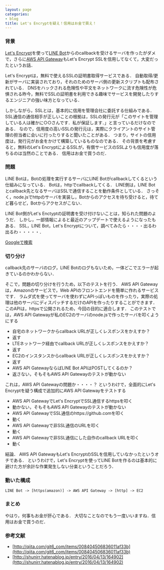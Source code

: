```yaml
---
layout: page
categories:
- blog
title: Let's Encryptを疑え！信用はお金で買え！
---
```


### 背景

[Let's Encrypt](https://letsencrypt.org)を使って[LINE Bot](https://developers.line.me)からのcallbackを受けるサーバを作ったがダメで，さらに[AWS API Gateway](http://docs.aws.amazon.com/ja_jp/apigateway/latest/developerguide/welcome.html)もLet's Encrypt SSLを信用してなくて，大変だったというお話．

Let's Encryptは，無料で使えるSSLの証明書取得サービスである．
自動取得/更新がサーバに実装されており，それのためのサーバ側の更新スクリプトも配布されている．
DNSをハックされる危険性や平文をネットワークに流す危険性が危惧される昨今，無料でSSLの証明書を利用できる趣味でサービスを開発したりするエンジニアの強い味方となっている．

しかしながら，SSLとは，基本的に信用を管理会社に委託する仕組みである．
SSL通信の通信相手が正しいことの根拠は，SSLの発行元が「このサイトを管理している人は確かに○○さんです．私が保証します．」と言っているだけなのである．
なので，信用度の高いSSLの発行元は，実際にクライアントのサイト管理の担当者に会いに行ったりすると聞いたことがある．
つまり，サイトの信用度は，発行元がお金をかけて構築しているものなのである．
その背景を考慮すると，無料のLet's EncryptによるSSLが，有償サービスのSSLよりも信用度が落ちるのは当然のことである．
信用はお金で買うのだ．

### 問題

LINE Botは，Botの処理を実行するサーバにLINE Botがcallbackしてくるという仕組みになっている．
Botは，httpでcallbackしてくる．
LINE側は，LINE Botとcallback先となるサーバはSSLで通信することを動作条件としている．
さっそく，node.jsでhttpのサーバを実装し，Botからのアクセスを待ち受けると，待てど暮らせど，Botからアクセスがこない．

LINE Bot側がLet's Enctyptの証明書を受け付けないことは，知られた問題のようだ．
しかし，一部情報によると最近のアップデートで使えるようになったもある．
SSL，LINE Bot，Let's Encryptについて，調べてみたら・・・・出るわ出るわ・・・・・．

[Googleで検索](https://www.google.co.jp/search?client=safari&rls=en&q=SSL+LINE+Bot+letsencrypt&ie=UTF-8&oe=UTF-8&gfe_rd=cr&ei=19sgV-u1LKyL8Qff24HYBg)

### 切り分け

callback先のサーバのログ，LINE Botのログもないため，一体どこでエラーが起きているのかわからない．

そこで，問題の切り分けを行うため，以下のテストを行う．
AWS API Gatewayは，Amazonのサービスで，Web APIのフロントエンドを簡単に作れるサービスです．
ラムダ式を使ってサーバを使わずにAPIっぽいものを作ったり，実際の処理は他のサーバにディスパッチするだけのAPIを作ったりすることができます．
このAPIは，httpsで公開されるため，今回の目的に適合します．
このテストでは，AWS API Gatewayが私のEC2のサーバのnode.jsで作ったサーバを叩くようにする

+ 自宅のネットワークからcallback URLが正しくレスポンスをかえすか？
 + 返す
+ LTEネットワーク経由でcallback URLが正しくレスポンスをかえすか？
 + 返す
+ EC2のインスタンスからcallback URLが正しくレスポンスをかえすか？
 + 返す
+ AWS API GatewayならばLINE Bot APIはPOSTしてくるのか？
 + 返さない，そもそもAWS API Gatewayのテストが動かない

これは，AWS API Gatewayの問題か・・・・？
というわけで，全面的にLet's Encryptを疑う構成で追加的にAWS API Gatewayをテストする
 
+ AWS API GatewayでLet's EncryptでSSL通信するhttpsを叩く
 + 動かない，そもそもAWS API Gatewayのテストが動かない
+ AWS API GatewayでSSL通信のhttps://github.comを叩く
 + 動く
+ AWS API Gatewayで非SSL通信のURLを叩く
 + 動く
+ AWS API Gatewayで非SSL通信にした自作のcallback URLを叩く
 + 動く

結論．
AWS API GatewayもLet's EncryptのSSLを信用していなかったというオチである．
というわけで，Let's Encryptを使ってLINE Botを作るのは基本的に避けた方が余計な作業発生しない分楽ということだろう．

### 動いた構成

```
LINE Bot -> [https(amazon)] -> AWS API Gateway -> [http] -> EC2
```

### まとめ

やはり，何事もお金が肝心である．
大切なことなのでもう一度いいますね．信用はお金で買うのだ．

### 参考文献
+ [http://qiita.com/git6_com/items/008404506836011af33b](http://qiita.com/git6_com/items/008404506836011af33b)
+ [http://shunirr.hatenablog.jp/entry/2016/04/13/164902](http://shunirr.hatenablog.jp/entry/2016/04/13/164902)